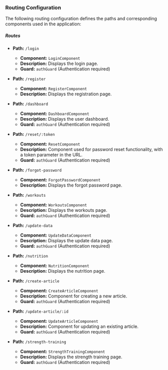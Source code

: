### Routing Configuration

The following routing configuration defines the paths and corresponding components used in the application:

##### Routes

- **Path:** `/login`
  - **Component:** `LoginComponent`
  - **Description:** Displays the login page.
  - **Guard:** `authGuard` (Authentication required)

- **Path:** `/register`
  - **Component:** `RegisterComponent`
  - **Description:** Displays the registration page.

- **Path:** `/dashboard`
  - **Component:** `DashboardComponent`
  - **Description:** Displays the user dashboard.
  - **Guard:** `authGuard` (Authentication required)

- **Path:** `/reset/:token`
  - **Component:** `ResetComponent`
  - **Description:** Component used for password reset functionality, with a token parameter in the URL.
  - **Guard:** `authGuard` (Authentication required)

- **Path:** `/forgot-password`
  - **Component:** `ForgotPasswordComponent`
  - **Description:** Displays the forgot password page.

- **Path:** `/workouts`
  - **Component:** `WorkoutsComponent`
  - **Description:** Displays the workouts page.
  - **Guard:** `authGuard` (Authentication required)

- **Path:** `/update-data`
  - **Component:** `UpdateDataComponent`
  - **Description:** Displays the update data page.
  - **Guard:** `authGuard` (Authentication required)

- **Path:** `/nutrition`
  - **Component:** `NutritionComponent`
  - **Description:** Displays the nutrition page.

- **Path:** `/create-article`
  - **Component:** `CreateArticleComponent`
  - **Description:** Component for creating a new article.
  - **Guard:** `authGuard` (Authentication required)

- **Path:** `/update-article/:id`
  - **Component:** `UpdateArticleComponent`
  - **Description:** Component for updating an existing article.
  - **Guard:** `authGuard` (Authentication required)

- **Path:** `/strength-training`
  - **Component:** `StrengthTrainingComponent`
  - **Description:** Displays the strength training page.
  - **Guard:** `authGuard` (Authentication required)

